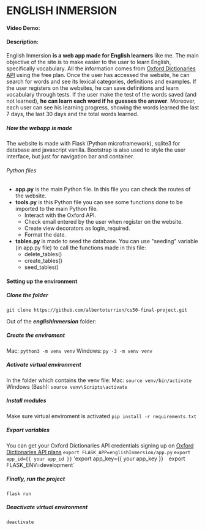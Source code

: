 # ENGLISH INMERSION
#### Video Demo:  <URL HERE>
#### Description:
English Inmersion **is a web app made for English learners** like me. 
The main objective of the site is to make easier to the user to learn English, specifically vocabulary. All the information comes from [Oxford Dictionaries API](https://developer.oxforddictionaries.com/) using the free plan.
Once the user has accessed the website, he can search for words and see its lexical categories, definitions and examples.
If the user registers on the websites, he can save definitions and learn vocabulary through tests. If the user make the test of the words saved (and not learned), **he can learn each word if he guesses the answer**.
Moreover, each user can see his learning progress, showing the words learned the last 7 days, the last 30 days and the total words learned.

##### How the webapp is made
The website is made with Flask (Python microframework), sqlite3 for database and javascript vanilla. Bootstrap is also used to style the user interface, but just for navigation bar and container.

###### Python files
- **app.py** is the main Python file. In this file you can check the routes of the website.
- **tools.py** is this Python file you can see some functions done to be imported to the main Python file. 
    - Interact with the Oxford API.
    - Check email entered by the user when register on the website.
    - Create view decorators as login_required.
    - Format the date.
- **tables.py** is made to seed the database. You can use "seeding" variable (in app.py file) to call the functions made in this file:
    - delete_tables()
    - create_tables()
    - seed_tables()


#### Setting up the environment
##### Clone the folder
`git clone https://github.com/albertoturrion/cs50-final-project.git`

Out of the ***englishInmersion*** folder:

##### Create the enviroment
Mac: `python3 -m venv venv` Windows: `py -3 -m venv venv`

##### Activate virtual environment
In the folder which contains the venv file:
Mac: `source venv/bin/activate` Windows (Bash): `source venv\Scripts\activate`

##### Install modules
Make sure virtual enviroment is activated
`pip install -r requirements.txt`

##### Export variables
You can get your Oxford Dictionaries API credentials signing up on [Oxford Dictionaries API plans](https://developer.oxforddictionaries.com/?tag=#plans)
`export FLASK_APP=englishInmersion/app.py`
`export app_id={{ your app_id }}` 
'export app_key={{ your app_key }}` 
`export FLASK_ENV=development`

##### Finally, run the project
`flask run`

##### Deactivate virtual environment
`deactivate`



